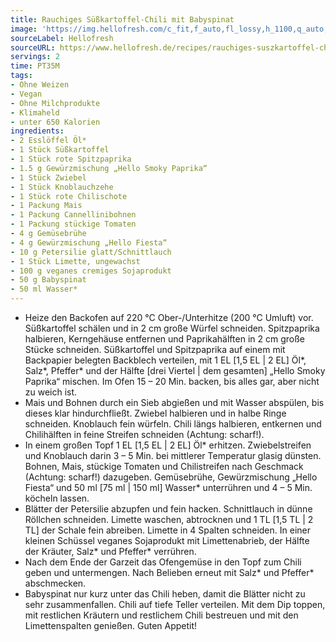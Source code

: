 ```yaml
---
title: Rauchiges Süßkartoffel-Chili mit Babyspinat
image: 'https://img.hellofresh.com/c_fit,f_auto,fl_lossy,h_1100,q_auto,w_2600/hellofresh_s3/image/rauchiges-suszkartoffel-chili-mit-babyspinat-1e6d9e54.jpg'
sourceLabel: Hellofresh
sourceURL: https://www.hellofresh.de/recipes/rauchiges-suszkartoffel-chili-mit-babyspinat-63282eba2d7e43026a016afa
servings: 2
time: PT35M
tags:
- Ohne Weizen
- Vegan
- Ohne Milchprodukte
- Klimaheld
- unter 650 Kalorien
ingredients:
- 2 Esslöffel Öl*
- 1 Stück Süßkartoffel
- 1 Stück rote Spitzpaprika
- 1.5 g Gewürzmischung „Hello Smoky Paprika“
- 1 Stück Zwiebel
- 1 Stück Knoblauchzehe
- 1 Stück rote Chilischote
- 1 Packung Mais
- 1 Packung Cannellinibohnen
- 1 Packung stückige Tomaten
- 4 g Gemüsebrühe
- 4 g Gewürzmischung „Hello Fiesta“
- 10 g Petersilie glatt/Schnittlauch
- 1 Stück Limette, ungewachst
- 100 g veganes cremiges Sojaprodukt
- 50 g Babyspinat
- 50 ml Wasser*
---
```


- Heize den Backofen auf 220 °C Ober-/Unterhitze (200 °C Umluft) vor.  Süßkartoffel schälen und in 2 cm große Würfel schneiden.  Spitzpaprika halbieren, Kerngehäuse entfernen und Paprikahälften in 2 cm große Stücke schneiden. Süßkartoffel und Spitzpaprika auf einem mit Backpapier belegten Backblech verteilen, mit 1 EL [1,5 EL | 2 EL] Öl\*, Salz\*, Pfeffer\* und der Hälfte [drei Viertel | dem gesamten] „Hello Smoky Paprika“ mischen. Im Ofen 15 – 20 Min. backen, bis alles gar, aber nicht zu weich ist.
- Mais und Bohnen durch ein Sieb abgießen und mit Wasser abspülen, bis dieses klar hindurchfließt.  Zwiebel halbieren und in halbe Ringe schneiden.  Knoblauch fein würfeln.  Chili längs halbieren, entkernen und Chilihälften in feine Streifen schneiden (Achtung: scharf!).
- In einem großen Topf 1 EL [1,5 EL | 2 EL] Öl\* erhitzen. Zwiebelstreifen und Knoblauch darin 3 – 5 Min. bei mittlerer Temperatur glasig dünsten.  Bohnen, Mais, stückige Tomaten und Chilistreifen nach Geschmack (Achtung: scharf!) dazugeben.  Gemüsebrühe, Gewürzmischung „Hello Fiesta“ und 50 ml [75 ml | 150 ml] Wasser\* unterrühren und 4 – 5 Min. köcheln lassen.
- Blätter der Petersilie abzupfen und fein hacken.  Schnittlauch in dünne Röllchen schneiden.  Limette waschen, abtrocknen und 1 TL [1,5 TL | 2 TL] der Schale fein abreiben. Limette in 4 Spalten schneiden.  In einer kleinen Schüssel veganes Sojaprodukt mit Limettenabrieb, der Hälfte der Kräuter, Salz\* und Pfeffer\* verrühren.
- Nach dem Ende der Garzeit das Ofengemüse in den Topf zum Chili geben und untermengen. Nach Belieben erneut mit Salz\* und Pfeffer\* abschmecken.
- Babyspinat nur kurz unter das Chili heben, damit die Blätter nicht zu sehr zusammenfallen.  Chili auf tiefe Teller verteilen. Mit dem Dip toppen, mit restlichen Kräutern und restlichem Chili bestreuen und mit den Limettenspalten genießen.  Guten Appetit!
